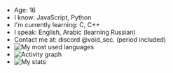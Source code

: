 - Age: 16
- I know: JavaScript, Python
- I'm currently learning: C, C++
- I speak: English, Arabic (learning Russian)
- Contact me at: discord @void_sec. (period included)
- ![My most used languages](https://github-readme-stats.vercel.app/api/top-langs/?username=xen-artemis&layout=compact)
- ![Activity graph](https://github-readme-activity-graph.vercel.app/graph?username=kktavoidsec)
- ![My stats](https://github-readme-stats.vercel.app/api?username=kktavoidsec&count_private=true&show_icons=true)
